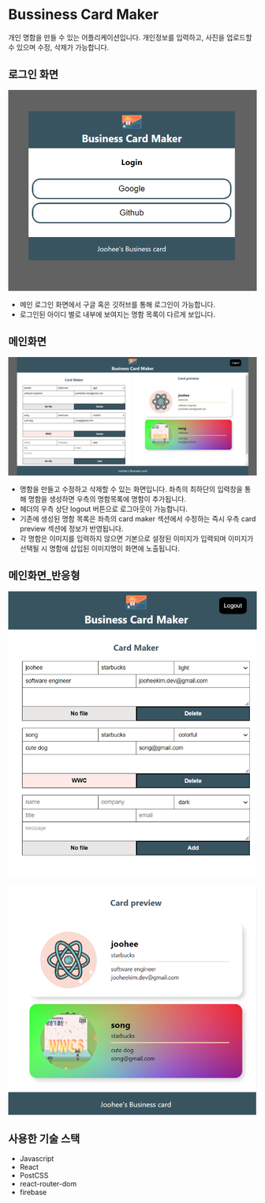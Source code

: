 # Bussiness Card Maker

개인 명함을 만들 수 있는 어플리케이션입니다.
개인정보를 입력하고, 사진을 업로드할 수 있으며 수정, 삭제가 가능합니다.

## 로그인 화면

![로그인 화면](/public/images/card-maker/login.png)

- 메인 로그인 화면에서 구글 혹은 깃허브를 통해 로그인이 가능합니다.
- 로그인된 아이디 별로 내부에 보여지는 명함 목록이 다르게 보입니다.

## 메인화면

![메인 화면](/public/images/card-maker/main.png)

- 명함을 만들고 수정하고 삭제할 수 있는 화면입니다. 좌측의 최하단의 입력창을 통해 명함을 생성하면 우측의 명함목록에 명함이 추가됩니다.
- 헤더의 우측 상단 logout 버튼으로 로그아웃이 가능합니다.
- 기존에 생성된 명함 목록은 좌측의 card maker 섹션에서 수정하는 즉시 우측 card preview 섹션에 정보가 반영됩니다.
- 각 명함은 이미지를 입력하지 않으면 기본으로 설정된 이미지가 입력되며 이미지가 선택될 시 명함에 삽입된 이미지명이 화면에 노출됩니다.

## 메인화면\_반응형

![메인화면_maker](/public/images/card-maker/main_editor.png)

![메인화면_preview](/public/images/card-maker/main_preview.png)

## 사용한 기술 스택

- Javascript
- React
- PostCSS
- react-router-dom
- firebase
